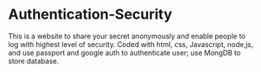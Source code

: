 # Authentication-Security

This is a website to share your secret anonymously and enable people to log with highest level of security. Coded with html, css, Javascript, node,js, and use passport and google auth to authenticate user; use MongDB to store database.
